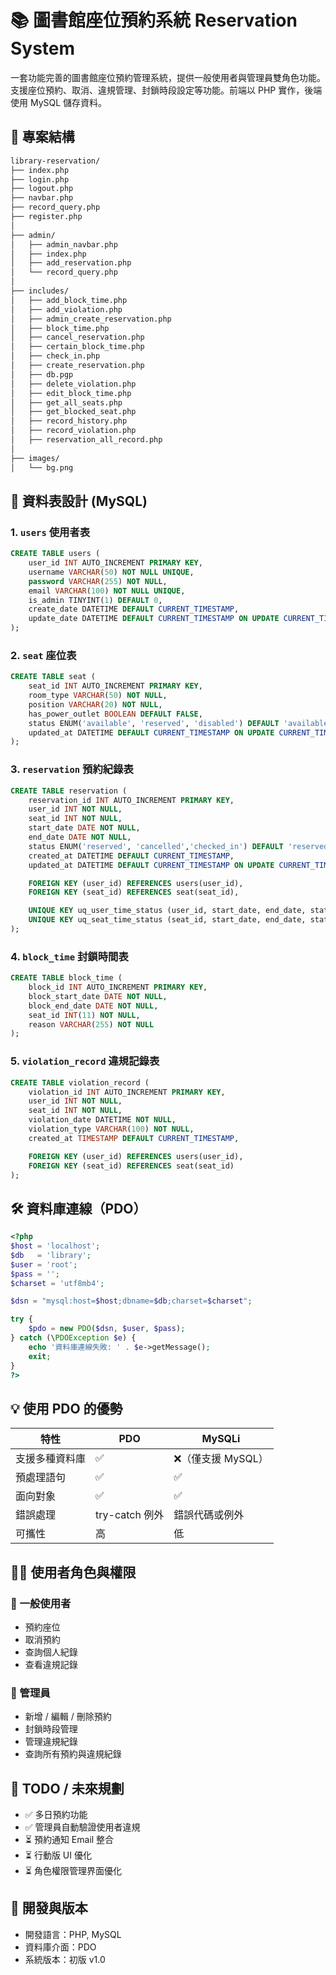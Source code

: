 
# 📚 圖書館座位預約系統 Reservation System

一套功能完善的圖書館座位預約管理系統，提供一般使用者與管理員雙角色功能。支援座位預約、取消、違規管理、封鎖時段設定等功能。前端以 PHP 實作，後端使用 MySQL 儲存資料。

## 📁 專案結構

```bash
library-reservation/
├── index.php
├── login.php
├── logout.php
├── navbar.php
├── record_query.php
├── register.php
│
├── admin/
│   ├── admin_navbar.php
│   ├── index.php
│   ├── add_reservation.php
│   └── record_query.php
│
├── includes/
│   ├── add_block_time.php
│   ├── add_violation.php
│   ├── admin_create_reservation.php
│   ├── block_time.php
│   ├── cancel_reservation.php
│   ├── certain_block_time.php
│   ├── check_in.php
│   ├── create_reservation.php
│   ├── db.pgp
│   ├── delete_violation.php
│   ├── edit_block_time.php
│   ├── get_all_seats.php
│   ├── get_blocked_seat.php
│   ├── record_history.php
│   ├── record_violation.php
│   ├── reservation_all_record.php
│
├── images/
│   └── bg.png
```

## 🧩 資料表設計 (MySQL)

### 1. `users` 使用者表

```sql
CREATE TABLE users (
    user_id INT AUTO_INCREMENT PRIMARY KEY,
    username VARCHAR(50) NOT NULL UNIQUE,
    password VARCHAR(255) NOT NULL,
    email VARCHAR(100) NOT NULL UNIQUE,
    is_admin TINYINT(1) DEFAULT 0,
    create_date DATETIME DEFAULT CURRENT_TIMESTAMP,
    update_date DATETIME DEFAULT CURRENT_TIMESTAMP ON UPDATE CURRENT_TIMESTAMP
);
```

### 2. `seat` 座位表

```sql
CREATE TABLE seat (
    seat_id INT AUTO_INCREMENT PRIMARY KEY,
    room_type VARCHAR(50) NOT NULL,
    position VARCHAR(20) NOT NULL,
    has_power_outlet BOOLEAN DEFAULT FALSE,
    status ENUM('available', 'reserved', 'disabled') DEFAULT 'available',
    updated_at DATETIME DEFAULT CURRENT_TIMESTAMP ON UPDATE CURRENT_TIMESTAMP
);
```

### 3. `reservation` 預約紀錄表

```sql
CREATE TABLE reservation (
    reservation_id INT AUTO_INCREMENT PRIMARY KEY,
    user_id INT NOT NULL,
    seat_id INT NOT NULL,
    start_date DATE NOT NULL,
    end_date DATE NOT NULL,
    status ENUM('reserved', 'cancelled','checked_in') DEFAULT 'reserved',
    created_at DATETIME DEFAULT CURRENT_TIMESTAMP,
    updated_at DATETIME DEFAULT CURRENT_TIMESTAMP ON UPDATE CURRENT_TIMESTAMP,

    FOREIGN KEY (user_id) REFERENCES users(user_id),
    FOREIGN KEY (seat_id) REFERENCES seat(seat_id),

    UNIQUE KEY uq_user_time_status (user_id, start_date, end_date, status),
    UNIQUE KEY uq_seat_time_status (seat_id, start_date, end_date, status)
);
```

### 4. `block_time` 封鎖時間表

```sql
CREATE TABLE block_time (
    block_id INT AUTO_INCREMENT PRIMARY KEY,
    block_start_date DATE NOT NULL,
    block_end_date DATE NOT NULL,
    seat_id INT(11) NOT NULL,
    reason VARCHAR(255) NOT NULL
);
```

### 5. `violation_record` 違規記錄表

```sql
CREATE TABLE violation_record (
    violation_id INT AUTO_INCREMENT PRIMARY KEY,
    user_id INT NOT NULL,
    seat_id INT NOT NULL,
    violation_date DATETIME NOT NULL,
    violation_type VARCHAR(100) NOT NULL,
    created_at TIMESTAMP DEFAULT CURRENT_TIMESTAMP,

    FOREIGN KEY (user_id) REFERENCES users(user_id),
    FOREIGN KEY (seat_id) REFERENCES seat(seat_id)
);
```

## 🛠️ 資料庫連線（PDO）

```php
<?php
$host = 'localhost';
$db   = 'library';
$user = 'root';
$pass = '';
$charset = 'utf8mb4';

$dsn = "mysql:host=$host;dbname=$db;charset=$charset";

try {
    $pdo = new PDO($dsn, $user, $pass);
} catch (\PDOException $e) {
    echo '資料庫連線失敗: ' . $e->getMessage();
    exit;
}
?>
```

## 💡 使用 PDO 的優勢

| 特性 | PDO | MySQLi |
|------|-----|--------|
| 支援多種資料庫 | ✅ | ❌（僅支援 MySQL） |
| 預處理語句 | ✅ | ✅ |
| 面向對象 | ✅ | ✅ |
| 錯誤處理 | try-catch 例外 | 錯誤代碼或例外 |
| 可攜性 | 高 | 低 |

## 🧑‍💻 使用者角色與權限

### 🔹 一般使用者

- 預約座位
- 取消預約
- 查詢個人紀錄
- 查看違規記錄

### 🔸 管理員

- 新增 / 編輯 / 刪除預約
- 封鎖時段管理
- 管理違規紀錄
- 查詢所有預約與違規紀錄

## 🚀 TODO / 未來規劃

- ✅ 多日預約功能
- ✅ 管理員自動驗證使用者違規
- ⏳ 預約通知 Email 整合
- ⏳ 行動版 UI 優化
- ⏳ 角色權限管理界面優化

## 🧾 開發與版本

- 開發語言：PHP, MySQL
- 資料庫介面：PDO
- 系統版本：初版 v1.0
